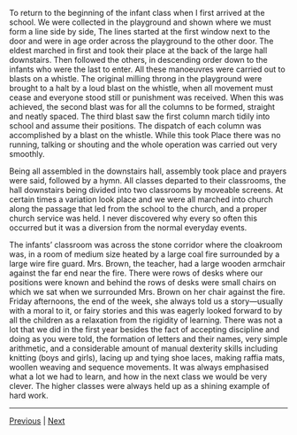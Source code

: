 To return to the beginning of the infant class when I first arrived at the school. We were collected in the playground and shown where we must form a line side by side, The lines started at the first window next to the door and were in age order across the playground to the other door. The eldest marched in first and took their place at the back of the large hall downstairs. Then followed the others, in descending order down to the infants who were the last to enter. All these manoeuvres were carried out to blasts on a whistle. The original milling throng in the playground were brought to a halt by a loud blast on the whistle, when all movement must cease and everyone stood still or punishment was received. When this was achieved, the second blast was for all the columns to be formed, straight and neatly spaced. The third blast saw the first column march tidily into school and assume their positions. The dispatch of each column was accomplished by a blast on the whistle. While this took Place there was no running, talking or shouting and the whole operation was carried out very smoothly.

Being all assembled in the downstairs hall, assembly took place and prayers were said, followed by a hymn. All classes departed to their classrooms, the hall downstairs being divided into two classrooms by moveable screens. At certain times a variation look place and we were all marched into church along the passage that led from the school to the church, and a proper church service was held. I never discovered why every so often this occurred but it was a diversion from the normal everyday events.

The infants’ classroom was across the stone corridor where the cloakroom was, in a room of medium size heated by a large coal fire surrounded by a large wire fire guard. Mrs. Brown, the teacher, had a large wooden armchair against the far end near the fire. There were rows of desks where our positions were known and behind the rows of desks were small chairs on which we sat when we surrounded Mrs. Brown on her chair against the fire. Friday afternoons, the end of the week, she always told us a story—usually with a moral to it, or fairy stories and this was eagerly looked forward to by all the children as a relaxation from the rigidity of learning. There was not a lot that we did in the first year besides the fact of accepting discipline and doing as you were told, the formation of letters and their names, very simple arithmetic, and a considerable amount of manual dexterity skills including knitting (boys and girls), lacing up and tying shoe laces, making raffia mats, woollen weaving and sequence movements. It was always emphasised what a lot we had to learn, and how in the next class we would be very clever. The higher classes were always held up as a shining example of hard work.

---

<a href="./WAE-14.html">Previous</a> | <a href="./WAE-16.html">Next</a>
